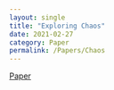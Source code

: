 ```yaml
---
layout: single
title: "Exploring Chaos"
date: 2021-02-27
category: Paper
permalink: /Papers/Chaos
---
```


<a href = "https://hpache.github.io/assets/papers/PachecoCachonChaos.pdf"> Paper </a>